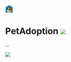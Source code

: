 <img width="5%" src="docs/logo.png"/>

# PetAdoption [<img src="https://img.shields.io/badge/version-1.1.1-orange"/>](https://play.google.com/store/apps/details?id=com.roger.petadoption)

...

[<img width="20%" src="https://play.google.com/intl/en_us/badges/static/images/badges/en_badge_web_generic.png"/>](https://play.google.com/store/apps/details?id=com.roger.petadoption)
